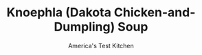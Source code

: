 ---
layout: ../../layouts/MarkdownPostLayout.astro
title: Knoephla (Dakota Chicken-and-Dumpling) Soup
author: America's Test Kitchen
pubDate: 2023-03-15
description: "A hearty, little-known soup, knoephla is incredible if you can get a North Dakotan grandmother to make it for you. But when we tried to make it ourselves, the broth was bland and the dumplings sank."
image_url: https://res.cloudinary.com/hksqkdlah/image/upload/ar_1:1,c_fill,dpr_2.0,f_auto,fl_lossy.progressive.strip_profile,g_faces:auto,q_auto:low,w_344/10233_sfs-knoephlasoup-12
tags: ["Main Courses"]
calories: 4003
protein: 33
carbohydrates: 80
fats: 
fiber: 5
ingredients: ["4 (5- to 7-ounce) bone-in, chicken thighs, trimmed",", Salt and pepper","1 teaspoon, vegetable oil","1 , onion, chopped fine","8 cups, low-sodium chicken broth","2 1/2 cups (12 1/2 ounces), all-purpose flour","1/4 teaspoon, baking powder","3 , large eggs, lightly beaten","1 cup, half-and-half","1/2 cup, water","2 pounds, Yukon Gold potatoes, peeled and cut into 1/2-inch pieces"]
serves: 6
time: "1¾ hours"
instructions: ["Pat chicken dry with paper towels and season with salt and pepper. Heat oil in Dutch oven over medium heat until just smoking. Cook chicken, skin side down, until well browned, 6 to 8 minutes; transfer chicken to plate. Remove and discard skin.","Pour off all but 1 teaspoon fat and return pot to medium heat. Add onion and cook until just beginning to brown, 3 to 5 minutes. Add broth, chicken, and 1¼ teaspoons salt and bring to boil. Reduce heat to medium-low, cover, and simmer until chicken is tender, about 30 minutes.","Meanwhile, whisk flour, 1 teaspoon salt, ½ teaspoon pepper, and baking powder together in large bowl. Whisk eggs, ½ cup half-and-half, and water into flour mixture until thick batter forms. Transfer batter to gallon-size zipper-lock bag and refrigerate until ready to use.","Remove chicken from pot and set aside. Add potatoes to broth and simmer for 10 minutes. Cut ¼ inch off corner of batter bag. Pipe batter into simmering broth, snipping dumplings with moistened kitchen shears every ½ to ¾ inch as extruded. Simmer until dumplings float to surface, 10 to 15 minutes, stirring occasionally.","Shred chicken meat into bite-size pieces and add to soup. Remove soup from heat and stir in remaining ½ cup half-and-half. Season with salt and pepper to taste. Serve."]
nutrition: ["1284 mg Potassium","487 mg Phosphorus","132 mg Calcium","5 mg Iron","78 mg Magnesium","1750 mg Sodium","2 mg Zinc","23 g Fat","13 mg Niacin (B3)","9 g Monounsaturated","4 g Polyunsaturated","31 mg Vitamin C","185 mg Cholesterol","8 g Saturated","5 g Fiber","90 µg Folic acid","61 µg Folate (food)","4 g Sugars","9 µg Vitamin K","577 g Water","80 g Carbs","215 µg Folate equivalent (total)","33 g Protein","1 µg Vitamin B12","97 µg Vitamin A","667 kcal Energy","4003 calories"]
notes: "Let the batter chill for at least 30 minutes before forming the dumplings. Chicken and broth can be made through step 2 and refrigerated; reheat before proceeding with step 3."
---